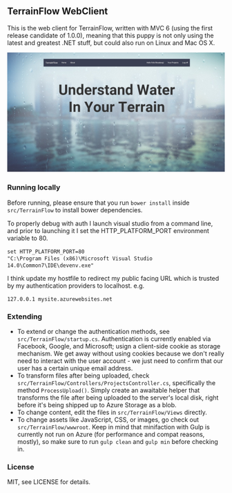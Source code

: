 ## TerrainFlow WebClient
This is the web client for TerrainFlow, written with MVC 6 (using the first release candidate of 1.0.0), meaning that this puppy is not only using the latest and greatest .NET stuff, but could also run on Linux and Mac OS X.

![Screenshot](Screenshot.jpg)

### Running locally
Before running, please ensure that you run `bower install` inside `src/TerrainFlow` to install bower dependencies.

To properly debug with auth I launch visual studio from a command line, and prior to launching it I set the HTTP_PLATFORM_PORT environment variable to 80.

```
set HTTP_PLATFORM_PORT=80
"C:\Program Files (x86)\Microsoft Visual Studio 14.0\Common7\IDE\devenv.exe"

```

I think update my hostfile to redirect my public facing URL which is trusted by my authentication providers to localhost.  e.g.

```
127.0.0.1 mysite.azurewebsites.net
```

### Extending
* To extend or change the authentication methods, see `src/TerrainFlow/startup.cs`. Authentication is currently enabled via Facebook, Google, and Microsoft; usign a client-side cookie as storage mechanism. We get away without using cookies because we don't really need to interact with the user account - we just need to confirm that our user has a certain unique email address.
* To transform files after being uploaded, check `src/TerrainFlow/Controllers/ProjectsController.cs`, specifically the method `ProcessUpload()`. Simply create an awaitable helper that transforms the file after being uploaded to the server's local disk, right before it's being shipped up to Azure Storage as a blob.
* To change content, edit the files in `src/TerrainFlow/Views` directly.
* To change assets like JavaScript, CSS, or images, go check out `src/TerrainFlow/wwwroot`. Keep in mind that minifaction with Gulp is currently not run on Azure (for performance and compat reasons, mostly), so make sure to run `gulp clean` and `gulp min` before checking in.

### License
MIT, see LICENSE for details.

